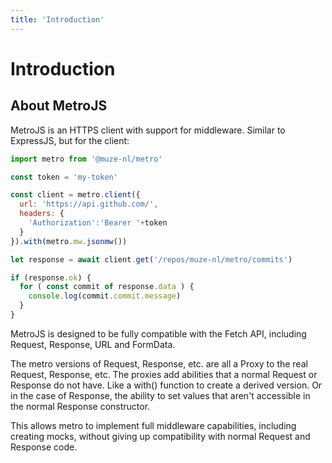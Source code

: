 ```yaml
---
title: 'Introduction'
---
```

# Introduction

## About MetroJS

MetroJS is an HTTPS client with support for middleware. Similar to ExpressJS, but for the client:

```javascript
import metro from '@muze-nl/metro'

const token = 'my-token'

const client = metro.client({
  url: 'https://api.github.com/',
  headers: {
    'Authorization':'Bearer '+token
  }
}).with(metro.mw.jsonmw())

let response = await client.get('/repos/muze-nl/metro/commits')

if (response.ok) {
  for ( const commit of response.data ) {
    console.log(commit.commit.message)
  }
}
```

MetroJS is designed to be fully compatible with the Fetch API, including Request, Response, URL and FormData.

The metro versions of Request, Response, etc. are all a Proxy to the real Request, Response, etc. The proxies add abilities that a normal Request or Response do not have. Like a with() function to create a derived version. Or in the case of Response, the ability to set values that aren't accessible in the normal Response constructor.

This allows metro to implement full middleware capabilities, including creating mocks, without giving up compatibility with normal Request and Response code.
